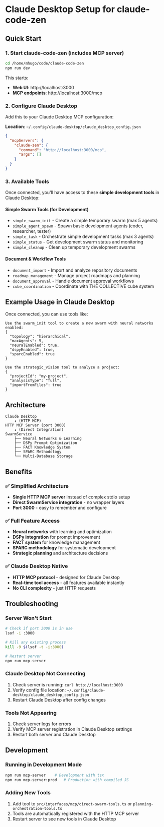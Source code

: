 # Claude Desktop Setup for claude-code-zen

## Quick Start

### 1. Start claude-code-zen (includes MCP server)
```bash
cd /home/mhugo/code/claude-code-zen
npm run dev
```

This starts:
- **Web UI**: http://localhost:3000
- **MCP endpoints**: http://localhost:3000/mcp

### 2. Configure Claude Desktop

Add this to your Claude Desktop MCP configuration:

**Location**: `~/.config/claude-desktop/claude_desktop_config.json`

```json
{
  "mcpServers": {
    "claude-zen": {
      "command": "http://localhost:3000/mcp",
      "args": []
    }
  }
}
```

### 3. Available Tools

Once connected, you'll have access to these **simple development tools** in Claude Desktop:

#### Simple Swarm Tools (for Development)
- `simple_swarm_init` - Create a simple temporary swarm (max 5 agents)
- `simple_agent_spawn` - Spawn basic development agents (coder, researcher, tester)
- `simple_task` - Orchestrate simple development tasks (max 3 agents)
- `simple_status` - Get development swarm status and monitoring
- `simple_cleanup` - Clean up temporary development swarms

#### Document & Workflow Tools
- `document_import` - Import and analyze repository documents
- `roadmap_management` - Manage project roadmaps and planning
- `document_approval` - Handle document approval workflows
- `cube_coordination` - Coordinate with THE COLLECTIVE cube system

## Example Usage in Claude Desktop

Once connected, you can use tools like:

```
Use the swarm_init tool to create a new swarm with neural networks enabled:
{
  "topology": "hierarchical", 
  "maxAgents": 5,
  "neuralEnabled": true,
  "dspyEnabled": true,
  "sparcEnabled": true
}
```

```
Use the strategic_vision tool to analyze a project:
{
  "projectId": "my-project",
  "analysisType": "full",
  "importFromFiles": true
}
```

## Architecture

```
Claude Desktop
    ↓ (HTTP MCP)
HTTP MCP Server (port 3000)
    ↓ (Direct Integration)  
SwarmService
    ├── Neural Networks & Learning
    ├── DSPy Prompt Optimization
    ├── FACT Knowledge System
    ├── SPARC Methodology
    └── Multi-Database Storage
```

## Benefits

### ✅ Simplified Architecture
- **Single HTTP MCP server** instead of complex stdio setup
- **Direct SwarmService integration** - no wrapper layers
- **Port 3000** - easy to remember and configure

### ✅ Full Feature Access
- **Neural networks** with learning and optimization
- **DSPy integration** for prompt improvement  
- **FACT system** for knowledge management
- **SPARC methodology** for systematic development
- **Strategic planning** and architecture decisions

### ✅ Claude Desktop Native
- **HTTP MCP protocol** - designed for Claude Desktop
- **Real-time tool access** - all features available instantly
- **No CLI complexity** - just HTTP requests

## Troubleshooting

### Server Won't Start
```bash
# Check if port 3000 is in use
lsof -i :3000

# Kill any existing process
kill -9 $(lsof -t -i:3000)

# Restart server
npm run mcp-server
```

### Claude Desktop Not Connecting
1. Check server is running: `curl http://localhost:3000`
2. Verify config file location: `~/.config/claude-desktop/claude_desktop_config.json`
3. Restart Claude Desktop after config changes

### Tools Not Appearing
1. Check server logs for errors
2. Verify MCP server registration in Claude Desktop settings
3. Restart both server and Claude Desktop

## Development

### Running in Development Mode
```bash
npm run mcp-server    # Development with tsx
npm run mcp-server:prod   # Production with compiled JS
```

### Adding New Tools
1. Add tool to `src/interfaces/mcp/direct-swarm-tools.ts` or `planning-orchestration-tools.ts`
2. Tools are automatically registered with the HTTP MCP server
3. Restart server to see new tools in Claude Desktop